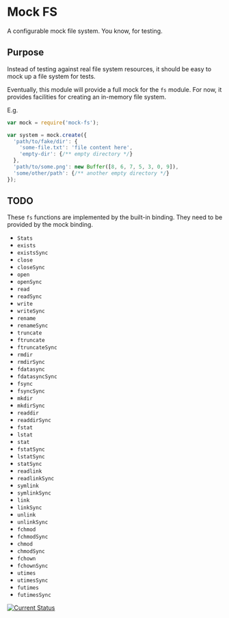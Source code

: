 # Mock FS

A configurable mock file system.  You know, for testing.

## Purpose

Instead of testing against real file system resources, it should be easy to mock up a file system for tests.

Eventually, this module will provide a full mock for the `fs` module.  For now, it provides facilities for creating an in-memory file system.

E.g.

```js
var mock = require('mock-fs');

var system = mock.create({
  'path/to/fake/dir': {
    'some-file.txt': 'file content here',
    'empty-dir': {/** empty directory */}
  },
  'path/to/some.png': new Buffer([8, 6, 7, 5, 3, 0, 9]),
  'some/other/path': {/** another empty directory */}
});
```

## TODO

These `fs` functions are implemented by the built-in binding.  They need to be provided by the mock binding.

 * `Stats`
 * `exists`
 * `existsSync`
 * `close`
 * `closeSync`
 * `open`
 * `openSync`
 * `read`
 * `readSync`
 * `write`
 * `writeSync`
 * `rename`
 * `renameSync`
 * `truncate`
 * `ftruncate`
 * `ftruncateSync`
 * `rmdir`
 * `rmdirSync`
 * `fdatasync`
 * `fdatasyncSync`
 * `fsync`
 * `fsyncSync`
 * `mkdir`
 * `mkdirSync`
 * `readdir`
 * `readdirSync`
 * `fstat`
 * `lstat`
 * `stat`
 * `fstatSync`
 * `lstatSync`
 * `statSync`
 * `readlink`
 * `readlinkSync`
 * `symlink`
 * `symlinkSync`
 * `link`
 * `linkSync`
 * `unlink`
 * `unlinkSync`
 * `fchmod`
 * `fchmodSync`
 * `chmod`
 * `chmodSync`
 * `fchown`
 * `fchownSync`
 * `utimes`
 * `utimesSync`
 * `futimes`
 * `futimesSync`

[![Current Status](https://secure.travis-ci.org/tschaub/mock-fs.png?branch=master)](https://travis-ci.org/tschaub/mock-fs)
